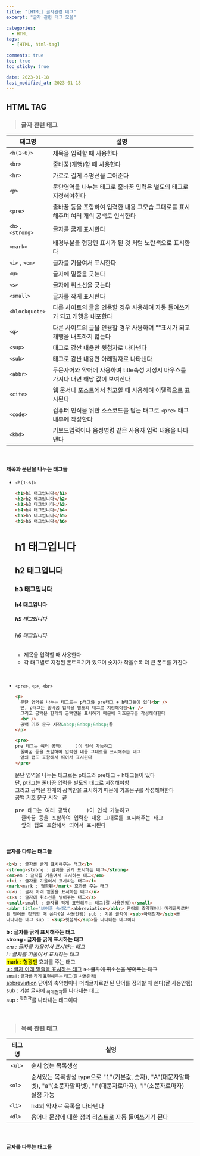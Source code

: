 ```yaml
---
title: "[HTML] 글자관련 태그"
excerpt: "글자 관련 태그 모음"

categories:
  - HTML
tags:
  - [HTML, html-tag]

comments: true
toc: true
toc_sticky: true

date: 2023-01-18
last_modified_at: 2023-01-18
---
```


## HTML TAG

> ### 글자 관련 태그

| 태그명             | 설명                                                                                  |
| ------------------ | ------------------------------------------------------------------------------------- |
| `<h(1~6)>`         | 제목을 입력할 때 사용한다                                                             |
| `<br>`             | 줄바꿈(개행)할 때 사용한다                                                            |
| `<hr>`             | 가로로 길게 수평선을 그어준다                                                         |
| `<p>`              | 문단영역을 나누는 태그로 줄바꿈 입력은 별도의 태그로 지정해야한다                     |
| `<pre>`            | 줄바꿈 등을 포함하여 입력한 내용 그모습 그대로를 표시해주며 여러 개의 공백도 인식한다 |
| `<b>` , `<strong>` | 글자를 굵게 표시한다                                                                  |
| `<mark>`           | 배경부분을 형광펜 표시가 된 것 처럼 노란색으로 표시한다                               |
| `<i>` , `<em>`     | 글자를 기울여서 표시한다                                                              |
| `<u>`              | 글자에 밑줄을 긋는다                                                                  |
| `<s>`              | 글자에 취소선을 긋는다                                                                |
| `<small>`          | 글자를 작게 표시한다                                                                  |
| `<blockquote>`     | 다른 사이트의 글을 인용할 경우 사용하며 자동 들여쓰기가 되고 개행을 내포한다          |
| `<q>`              | 다른 사이트의 글을 인용할 경우 사용하며 ""표시가 되고 개행을 내포하지 않는다          |
| `<sup>`            | 태그로 감싼 내용만 윗첨자로 나타낸다                                                  |
| `<sub>`            | 태그로 감싼 내용만 아래첨자로 나타낸다                                                |
| `<abbr>`           | 두문자어와 약어에 사용하며 title속성 지정시 마우스를 가져다 대면 해당 값이 보여진다   |
| `<cite>`           | 웹 문서나 포스트에서 참고할 때 사용하며 이텔릭으로 표시된다                           |
| `<code>`           | 컴퓨터 인식을 위한 소스코드를 담는 태그로 `<pre>` 태그 내부에 작성한다                |
| `<kbd>`            | 키보드입력이나 음성명령 같은 사용자 입력 내용을 나타낸다                              |

<br>

#### 제목과 문단을 나누는 태그들

- `<h(1~6)>`

  ```html
  <h1>h1 태그입니다</h1>
  <h2>h2 태그입니다</h2>
  <h3>h3 태그입니다</h3>
  <h4>h4 태그입니다</h4>
  <h5>h5 태그입니다</h5>
  <h6>h6 태그입니다</h6>
  ```

    <h1>h1 태그입니다</h1>
    <h2>h2 태그입니다</h2>
    <h3>h3 태그입니다</h3>
    <h4>h4 태그입니다</h4>
    <h5>h5 태그입니다</h5>
    <h6>h6 태그입니다</h6>

  - 제목을 입력할 때 사용한다
  - 각 태그별로 지정된 폰트크기가 있으며 숫자가 작을수록 더 큰 폰트를 가진다

<br>

- `<pre>`, `<p>`, `<br>`

  ```html
  <p>
    문단 영역을 나누는 태그로는 p태그와 pre태그 + h태그들이 있다<br />
    단, p태그는 줄바꿈 입력을 별도의 태그로 지정해야함<br />
    그리고 공백은 한개의 공백만을 표시하기 때문에 기호문구를 작성해야한다
    <br />
    공백 기호 문구 시작&nbsp;&nbsp;&nbsp;끝
  </p>

  <pre>
  pre 태그는 여러 공백(     )이 인식 가능하고
    줄바꿈 등을 포함하여 입력한 내용 그대로를 표시해주는 태그
    앞의 탭도 포함해서 띄어서 표시된다
  </pre>
  ```

  <p>
  문단 영역을 나누는 태그로는 p태그와 pre태그 + h태그들이 있다<br />
  단, p태그는 줄바꿈 입력을 별도의 태그로 지정해야함<br />
  그리고 공백은 한개의 공백만을 표시하기 때문에 기호문구를 작성해야한다
  <br />
  공백 기호 문구 시작&nbsp;&nbsp;&nbsp;끝
  </p>

  <pre>
  pre 태그는 여러 공백(     )이 인식 가능하고
    줄바꿈 등을 포함하여 입력한 내용 그대로를 표시해주는 태그
    앞의 탭도 포함해서 띄어서 표시된다
  </pre>

<br>

#### 글자를 다루는 태그들

```html
<b>b : 글자를 굵게 표시해주는 태그</b>
<strong>strong : 글자를 굵게 표시하는 태그</strong>
<em>em : 글자를 기울여서 표시하는 태그</em>
<i>i : 글자를 기울여서 표시하는 태그</i>
<mark>mark : 형광펜</mark> 효과를 주는 태그
<u>u : 글자 아래 밑줄을 표시하는 태그</u>
<s>s : 글자에 취소선을 넣어주는 태그</s>
<small>small : 글자를 작게 표현해주는 태그(잘 사용안됨)</small>
<abbr title="보여줄 속성값">abbreviation</abbr> 단어의 축약형이나 머리글자로만
된 단어를 정의할 때 쓴다(잘 사용안됨) sub : 기본 글자에 <sub>아래첨자</sub>를
나타내는 태그 sup : <sup>윗첨자</sup>를 나타내는 태그이다
```

<b>b : 글자를 굵게 표시해주는 태그</b>  
<strong>strong : 글자를 굵게 표시하는 태그</strong>  
<em>em : 글자를 기울여서 표시하는 태그</em>  
<i>i : 글자를 기울여서 표시하는 태그</i>  
<mark>mark : 형광펜</mark> 효과를 주는 태그  
<u>u : 글자 아래 밑줄을 표시하는 태그</u>
<s>s : 글자에 취소선을 넣어주는 태그</s>  
<small>small : 글자를 작게 표현해주는 태그(잘 사용안됨)</small>  
<abbr title="보여줄 속성값">abbreviation</abbr> 단어의 축약형이나 머리글자로만 된 단어를 정의할 때 쓴다(잘 사용안됨)  
sub : 기본 글자에 <sub>아래첨자</sub>를 나타내는 태그  
sup : <sup>윗첨자</sup>를 나타내는 태그이다

<br>

> ### 목록 관련 태그

| 태그명             | 설명                                                                                                                               |
| ------------------ | ---------------------------------------------------------------------------------------------------------------------------------- |
| &nbsp;`<ul>`&nbsp; | 순서 없는 목록생성                                                                                                                 |
| `<ol>`             | 순서있는 목록생성 type으로 "1"(기본값, 숫자), "A"(대문자알파벳), "a"(소문자알파벳), "I"(대문자로마자), "I"(소문자로마자) 설정 가능 |
| `<li>`             | list의 약자로 목록을 나타낸다                                                                                                      |
| `<dl>`             | 용어나 문장에 대한 정의 리스트로 자동 들여쓰기가 된다                                                                              |

<br>

#### 글자를 다루는 태그들
